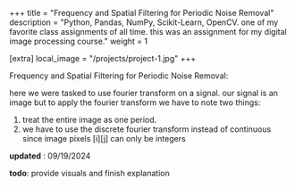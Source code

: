 +++
title = "Frequency and Spatial Filtering for Periodic Noise Removal"
description = "Python, Pandas, NumPy, Scikit-Learn, OpenCV. one of my favorite class assignments of all time. this was an assignment for my digital image processing course."
weight = 1

[extra]
local_image = "/projects/project-1.jpg"
+++

Frequency and Spatial Filtering for Periodic Noise Removal:

here we were tasked to use fourier transform on a signal. our signal is an image but to apply the fourier transform we have to note two things:

1. treat the entire image as one period. 
2. we have to use the discrete fourier transform instead of continuous since image pixels [i][j] can only be integers

__updated__ : 09/19/2024


__todo__: provide visuals and finish explanation